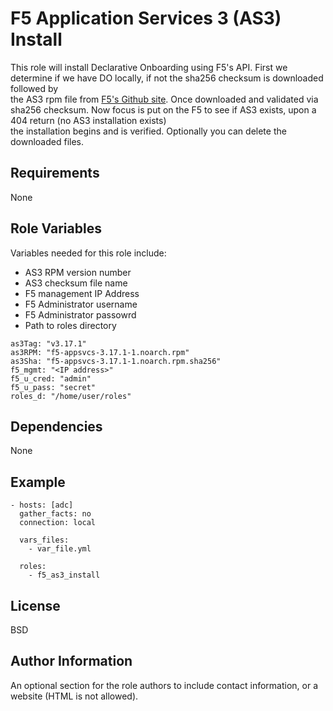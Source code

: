 F5 Application Services 3 (AS3) Install
=========

This role will install Declarative Onboarding using F5's API. First we determine if we have DO locally, if not the sha256 checksum is downloaded followed by <br >
the AS3 rpm file from [F5's Github site](https://github.com/F5Networks/f5-appsvcs-extension/releases). Once downloaded and validated via sha256 checksum. Now focus is put on the F5 to see if AS3 exists, upon a 404 return (no AS3 installation exists)<br>
the installation begins and is verified.  Optionally you can delete the downloaded files.

Requirements
------------

None

Role Variables
--------------

Variables needed for this role include:

* AS3 RPM version number
* AS3 checksum file name
* F5 management IP Address
* F5 Administrator username
* F5 Administrator passowrd
* Path to roles directory

```
as3Tag: "v3.17.1"
as3RPM: "f5-appsvcs-3.17.1-1.noarch.rpm"
as3Sha: "f5-appsvcs-3.17.1-1.noarch.rpm.sha256"
f5_mgmt: "<IP address>"
f5_u_cred: "admin"
f5_u_pass: "secret"
roles_d: "/home/user/roles"

```


Dependencies
------------

None

Example
----------------


```
- hosts: [adc]
  gather_facts: no
  connection: local

  vars_files:
    - var_file.yml

  roles:
    - f5_as3_install

```



License
-------

BSD

Author Information
------------------

An optional section for the role authors to include contact information, or a website (HTML is not allowed).
